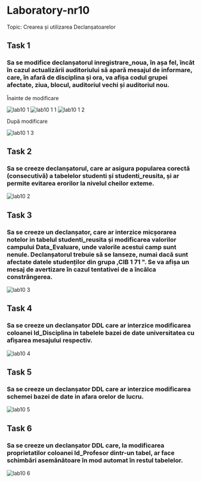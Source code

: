 # Laboratory-nr10

Topic: Crearea și utilizarea Declanșatoarelor

## Task 1
<h3>Sa se modifice declanșatorul inregistrare_noua, în așa fel, încât în cazul actualizării
auditoriului să apară mesajul de informare, care, în afară de disciplina și ora, va afișa codul
grupei afectate, ziua, blocul, auditoriul vechi și auditoriul nou.</h3>
Înainte de modificare 

![lab10 1](https://user-images.githubusercontent.com/43128425/49701806-c8daa180-fbf9-11e8-9181-9b5c581cc7cf.PNG)
![lab10 1 1](https://user-images.githubusercontent.com/43128425/49701807-c8daa180-fbf9-11e8-814f-17be1094a8cc.PNG)
![lab10 1 2](https://user-images.githubusercontent.com/43128425/49701808-c9733800-fbf9-11e8-9331-e8bc97477b3a.PNG)

După modificare

![lab10 1 3](https://user-images.githubusercontent.com/43128425/49701812-d001af80-fbf9-11e8-83e2-6f4ee11970b3.PNG)

## Task 2
<h3>Sa se creeze declanșatorul, care ar asigura popularea corectă (consecutivă) a tabelelor studenti
și studenti_reusita, și ar permite evitarea erorilor la nivelul cheilor exteme.</h3>

![lab10 2](https://user-images.githubusercontent.com/43128425/49702622-ce88b500-fc02-11e8-9859-b50d61d14421.PNG)


## Task 3
<h3>Sa se creeze un declanșator, care ar interzice micșorarea notelor in tabelul studenti_reusita și
modificarea valorilor campului Data_Evaluare, unde valorile acestui camp sunt nenule.
Declanșatorul trebuie să se lanseze, numai dacă sunt afectate datele studenților din grupa
,CIB 1 71 ". Se va afișa un mesaj de avertizare în cazul tentativei de a încălca constrângerea.</h3>

![lab10 3](https://user-images.githubusercontent.com/43128425/49735794-f0307d80-fc90-11e8-9f24-20c233e4d55f.PNG)

## Task 4
<h3>Sa se creeze un declanșator DDL care ar interzice modificarea coloanei ld_Disciplina in
tabelele bazei de date universitatea cu afișarea mesajului respectiv.</h3>

![lab10 4](https://user-images.githubusercontent.com/43128425/49737050-71d5da80-fc94-11e8-8a91-d1fe39c1a305.PNG)

## Task 5
<h3>Sa se creeze un declanșator DDL care ar interzice modificarea schemei bazei de date in afara
orelor de lucru.</h3>

![lab10 5](https://user-images.githubusercontent.com/43128425/49739685-2d017200-fc9b-11e8-9a8c-72ec92f001c9.PNG)

## Task 6
<h3>Sa se creeze un declanșator DDL care, la modificarea proprietatilor coloanei ld_Profesor
dintr-un tabel, ar face schimbări asemănătoare în mod automat în restul tabelelor.</h3>

![lab10 6](https://user-images.githubusercontent.com/43128425/49739684-2d017200-fc9b-11e8-8d1a-927b562aba9e.PNG)
